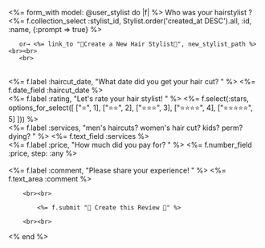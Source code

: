 <%= form_with model: @user_stylist do |f| %> 
   Who was your hairstylist ?
   <%= f.collection_select :stylist_id, Stylist.order('created_at DESC').all, :id, :name, 
    {:prompt => true} %> <br> </li>

       or→ <%= link_to "🤯Create a New Hair Stylist🤯", new_stylist_path %> <br><br>
       <br>

   <!-- <h3> or create a new hairstylist </h3>
    <%= f.fields_for :stylist_attributes  do |ff| %>
                <%= ff.label :name %>
                <%= ff.text_field :name %><br>
                <%= ff.label :phone %>
                <%= ff.text_field :phone %><br>
                <%= ff.label :shop_name %>
                <%= ff.text_field :shop_name %><br>
                <%= ff.label :address %>
                <%= ff.text_field :address %><br>
         <% end %><br> -->


<br>
        <%= f.label :haircut_date, "What date did you get your hair cut? " %>
        <%= f.date_field :haircut_date %><br>
        <%= f.label :rating, "Let's rate your hair stylist! " %>
        <%= f.select(:stars, options_for_select([
            ["⭐️", 1],
            ["⭐️⭐️", 2],
            ["⭐️⭐️⭐️", 3],
            ["⭐️⭐️⭐️⭐️", 4],
            ["⭐️⭐️⭐️⭐️⭐️", 5]
            ])) %> <br>
        <%= f.label :services, "men's haircuts? women's hair cut? kids? perm? dying? " %>
        <%= f.text_field :services %><br>
        <%= f.label :price, "How much did you pay for? " %>
        <%= f.number_field :price, step: :any %><br><br>
        <%= f.label :comment, "Please share your experience! " %>
        <%= f.text_area :comment %><br>
    


    
        <br><br>

            <%= f.submit "💈 Create this Review 💈" %>

        <br><br>


</ul>
<% end %>



<!-- 
<%= form_with model: @user_stylist do |f| %>
<%= f.label "haircut date" %><br>
<%= f.date_field :haircut_date %><br>
<%= f.label "stars out of 5" %><br>
<%= f.number_field :stars, within: 1...6 %><br>
<%= f.label "comment your hair stylist" %><br>
<%= f.text_area :comment %><br>
<%= f.label "services" %><br>
<%= f.text_field :services %><br>
<%= f.label "price" %><br>
<%= f.number_field :price, step: :any %><br><br>

<%= f.submit "Create Your Review"  %>
<% end %> -->